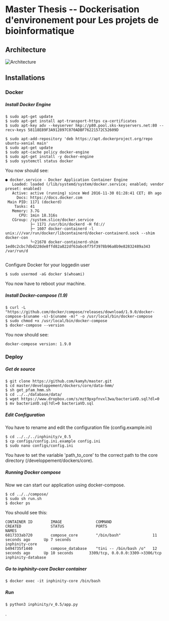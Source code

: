 # Master Thesis -- Dockerisation d'environement pour Les projets de bioinformatique

## Architecture

![Architecture](./documents/img/Inphinity_system_design.png)

## Installations
### Docker

##### Install Docker Engine

```
$ sudo apt-get update
$ sudo apt-get install apt-transport-https ca-certificates
$ sudo apt-key adv --keyserver hkp://p80.pool.sks-keyservers.net:80 --recv-keys 58118E89F3A912897C070ADBF76221572C52609D

$ sudo apt-add-repository 'deb https://apt.dockerproject.org/repo ubuntu-xenial main'
$ sudo apt-get update
$ sudo apt-cache policy docker-engine
$ sudo apt-get install -y docker-engine
$ sudo systemctl status docker
```

You now should see:
```
● docker.service - Docker Application Container Engine
   Loaded: loaded (/lib/systemd/system/docker.service; enabled; vendor preset: enabled)
   Active: active (running) since Wed 2016-11-30 01:28:41 CET; 8h ago
     Docs: https://docs.docker.com
 Main PID: 1171 (dockerd)
    Tasks: 41
   Memory: 3.7G
      CPU: 1min 18.316s
   CGroup: /system.slice/docker.service
           ├─ 1171 /usr/bin/dockerd -H fd://
           ├─ 1607 docker-containerd -l unix:///var/run/docker/libcontainerd/docker-containerd.sock --shim docker-con
           └─21678 docker-containerd-shim 1ed0c2cbc7dbd228de8ffd82a822df63abc6f75f3978b96a8b9e82832489a343 /var/run/d


```

Configure Docker for your loggedin user

```
$ sudo usermod -aG docker $(whoami)
```

You now have to reboot your machine.

##### Install Docker-compose (1.9)

```
$ curl -L "https://github.com/docker/compose/releases/download/1.9.0/docker-compose-$(uname -s)-$(uname -m)" -o /usr/local/bin/docker-compose
$ sudo chmod +x /usr/local/bin/docker-compose
$ docker-compose --version
```

You now should see:
```
docker-compose version: 1.9.0
```

### Deploy

##### Get de source

```
$ git clone https://github.com/kamyh/master.git
$ cd master/developpement/dockers/core/data-hmm/
$ sh get_pfam_hmm.sh
$ cd ../../database/data/
$ wget https://www.dropbox.com/s/mzt9pxpfnvxl3wa/bacteriaVD.sql?dl=0
$ mv bacteriaVD.sql?dl=0 bacteriaVD.sql
```

##### Edit Configuration

You have to rename and edit the configuration file (config.example.ini)

```
$ cd ../../../inphinity/v_0.5
$ cp configs/config.ini.example config.ini
$ sudo nano configs/config.ini
```

You have to set the variable 'path_to_core' to the correct path to the core directory (/developpement/dockers/core).

##### Running Docker compose

Now we can start our application using docker-compose.

```
$ cd ../../compose/
$ sudo sh run.sh
$ docker ps
```

You should see this:
```
CONTAINER ID        IMAGE               COMMAND                  CREATED             STATUS              PORTS                              NAMES
6817333ab720        compose_core        "/bin/bash"              11 seconds ago      Up 7 seconds                                           inphinity-core
b494735f1440        compose_database    "tini -- /bin/bash /o"   12 seconds ago      Up 10 seconds       3309/tcp, 0.0.0.0:3309->3306/tcp   inphinity-database

```

##### Go to inphinity-core Docker container

```
$ docker exec -it inphinity-core /bin/bash
```

##### Run

```
$ python3 inphinity/v_0.5/app.py 
```









.
